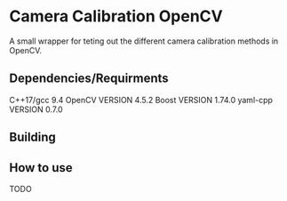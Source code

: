 # Camera Calibration OpenCV
A small wrapper for teting out the different camera calibration methods in OpenCV.

## Dependencies/Requirments
C++17/gcc 9.4
OpenCV VERSION 4.5.2
Boost VERSION 1.74.0
yaml-cpp VERSION 0.7.0

## Building


## How to use
TODO
